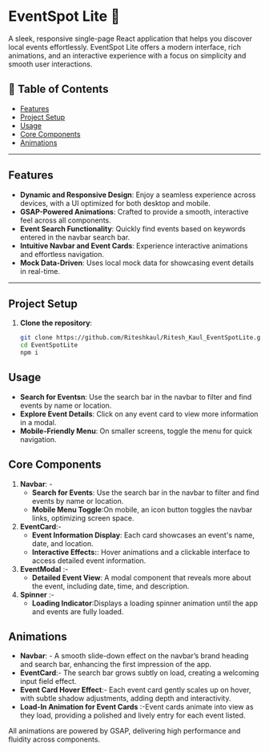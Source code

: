# EventSpot Lite 🎉

A sleek, responsive single-page React application that helps you discover local events effortlessly. EventSpot Lite offers a modern interface, rich animations, and an interactive experience with a focus on simplicity and smooth user interactions.

## 📑 Table of Contents

- [Features](#features)
- [Project Setup](#project-setup)
- [Usage](#usage)
- [Core Components](#core-components)
- [Animations](#animations)

---

## Features

- **Dynamic and Responsive Design**: Enjoy a seamless experience across devices, with a UI optimized for both desktop and mobile.
- **GSAP-Powered Animations**: Crafted to provide a smooth, interactive feel across all components.
- **Event Search Functionality**: Quickly find events based on keywords entered in the navbar search bar.
- **Intuitive Navbar and Event Cards**: Experience interactive animations and effortless navigation.
- **Mock Data-Driven**: Uses local mock data for showcasing event details in real-time.

---

## Project Setup

1. **Clone the repository**:
   ```bash
   git clone https://github.com/Riteshkaul/Ritesh_Kaul_EventSpotLite.git
   cd EventSpotLite
   npm i
## Usage
   - **Search for Eventsn**: Use the search bar in the navbar to filter and find events by name or location.
   - **Explore Event Details**: Click on any event card to view more information in a modal.
   - **Mobile-Friendly Menu**: On smaller screens, toggle the menu for quick navigation.

## Core Components
  1. **Navbar**: -
      - **Search for Events**: Use the search bar in the navbar to filter and find events by name or location.
      - **Mobile Menu Toggle**:On mobile, an icon button toggles the navbar links, optimizing screen space.
  2. **EventCard**:-
      - **Event Information Display**: Each card showcases an event's name, date, and location.
      - **Interactive Effects:**: Hover animations and a clickable interface to access detailed event information.
  3. **EventModal** :-
      - **Detailed Event View**: A modal component that reveals more about the event, including date, time, and description.
  4. **Spinner** :-
      - **Loading Indicator**:Displays a loading spinner animation until the app and events are fully loaded.

## Animations
  - **Navbar**: - A smooth slide-down effect on the navbar’s brand heading and search bar, enhancing the first impression of the app.
  - **EventCard**:- The search bar grows subtly on load, creating a welcoming input field effect.
  - **Event Card Hover Effect**:-  Each event card gently scales up on hover, with subtle shadow adjustments, adding depth and interactivity.
  - **Load-In Animation for Event Cards** :-Event cards animate into view as they load, providing a polished and lively entry for each event listed.

    
  All animations are powered by GSAP, delivering high performance and fluidity across components.

